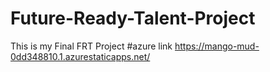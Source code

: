# Future-Ready-Talent-Project
This is my Final FRT Project
#azure link https://mango-mud-0dd348810.1.azurestaticapps.net/
